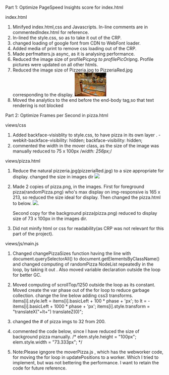 Part 1: Optimize PageSpeed Insights score for index.html

index.html
1. Minifyed index.html,css and Javascripts. In-line comments are in commentedIndex.html for reference.
2. In-lined the style.css, so as to take it out of the CRP.
3. changed loading of google font from CDN to WebFont loader.
      <!--link href="//fonts.googleapis.com/css?family=Open+Sans:400,700" rel="stylesheet" -->
      <script async src="https://ajax.googleapis.com/ajax/libs/webfont/1.5.18/webfont.js"></script>
      <script>
         WebFont.load({
            google: {
            families: ['Open Sans Condensed:300,700']
         }
      });
      </script>
4. Added media of print to remove css loading out of the CRP.
5. Made perfmatters.js async, as it is analysing performance.
6. Reduced the image size of profilePic*png to profilePicOri*png. Profile pictures were updated on all other htmls.
7. Reduced the image size  of Pizzeria.jpg to PizzeriaRed.jpg corresponding to the display.
      <img style="width: 100px;" src="views/images/pizzeriaRed.jpg">
8. Moved the analytics to the end before the end-body tag,so that text rendering is not blocked

Part 2: Optimize Frames per Second in pizza.html

views/css

1. Added backface-visisblity to style.css, to have pizza in its own layer .
   -webkit-backface-visibility: hidden; 
    backface-visibility: hidden; 
2. commented the width in the mover class, as the size of the image was manually reduced to 75 x 100px 
    /*width: 256px;*/

views/pizza.html

1. Reduce the natural pizzeria.jpg(pizzeriaRed.jpg) to a size appropriate for display. changed the size in images dir
   <img src="images/pizzeriaRed.jpg" class="img-responsive"> 
2. Made 2 copies of pizza.png, in the images.
    First for foreground pizza(randomPizza.png) who's max display on img-responsive is 165 x 213, so reduced the size ideal      for display. Then changed the pizza.html to below.
      <img src="images/randomPizza.png" class="img-responsive">.

    Second copy for the background pizza(pizza.png) reduced to display size of 73 x 100px in the images dir.
3.  Did not minify html or css for readability(as CRP was not relevant for this part of the project).              

views/js/main.js

1.  Changed changePizzaSizes function having the line with document.querySelectorAll() to document.getElementsByClassName()      and changed computing of randomPizza NodeList repeatedly in the loop, by taking it out . Also moved variable declaration     outside the loop for better GC.
2.  Moved computing of scrollTop/1250 outside the loop as its constant. Moved create the var phase out of the for loop to        reduce garbage collection.
    change the line below adding css3 transforms.
    items[i].style.left = items[i].basicLeft + 100 * phase + 'px'; 
    to
    lt = -items[i].basicLeft + 1000 * phase + 'px';
    items[i].style.transform = "translateX("+lt+") translateZ(0)";
    
3. changed the # of pizza imgs to 32 from 200.
4. commented the code below, since I have reduced the size of background pizza manually.
   /* elem.style.height = "100px";
    elem.style.width = "73.333px"; */
5.  Note:Please igngore the  moverPizza.js , which has the webworker code, for moving the for loop in updatePositions to a       worker. Which I tried to implement, but was not bettering the performance. I want to retain the code for future              reference.
